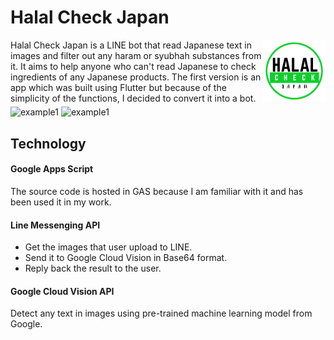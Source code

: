 # Halal Check Japan 

<img src="./img/halal-check-japan-logo.png" alt="logo" align="right" width="100">
Halal Check Japan is a LINE bot that read Japanese text in images and filter out any haram or syubhah substances from it. 
It aims to help anyone who can't read Japanese to check ingredients of any Japanese products.
The first version is an app which was built using Flutter but because of the simplicity of the functions, I decided to convert it into a bot.

<img src="./img/example1.gif" alt="example1" align="middle" width="300">
<img src="./img/example2.gif" alt="example1" align="middle" width="300">


## Technology
#### Google Apps Script
The source code is hosted in GAS because I am familiar with it and has been used it in my work.

#### Line Messenging API
  - Get the images that user upload to LINE.
  - Send it to Google Cloud Vision in Base64 format.
  - Reply back the result to the user.

#### Google Cloud Vision API
Detect any text in images using pre-trained machine learning model from Google.
